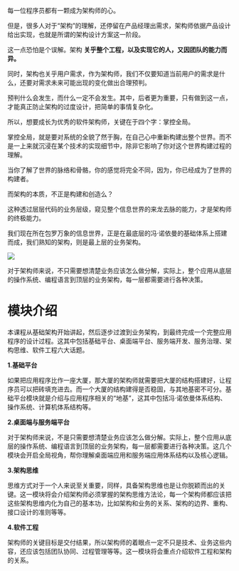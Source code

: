 每一位程序员都有一颗成为架构师的心。

但是，很多人对于“架构”的理解，还停留在产品经理出需求，架构师依据产品设计给出实现，也就是所谓的架构设计方案这一阶段。

这一点恐怕是个误解。架构 **关乎整个工程，以及实现它的人，又因团队的能力而异。**

同时，架构也关乎用户需求，作为架构师，我们不仅要知道当前用户的需求是什么，还要对需求未来可能出现的变化做出合理预判。

预判什么会发生，而什么一定不会发生。其中，后者更为重要，只有做到这一点，才能真正防止架构的过度设计，把简单的事情复杂化。

所以，想要成长为优秀的软件架构师，关键在于四个字：掌控全局。

掌控全局，就是要对系统的全貌了然于胸，在自己心中重新构建出整个世界。而不是一上来就沉浸在某个技术的实现细节中，除非它影响了你对这个世界构建过程的理解。

当你了解了世界的脉络和骨骼，你的感觉将完全不同，因为，你已经成为了世界的构建者。

而架构的本质，不正是构建和创造么？

这种透过层层代码的业务层级，窥见整个信息世界的来龙去脉的能力，才是架构师的终极能力。

我们现在所在包罗万象的信息世界，正是在最底层的冯·诺依曼的基础体系上搭建而成，我们熟知的架构，则是最上层的业务架构。

![](https://static001.geekbang.org/resource/image/65/1b/65000770de534eb1f61ef7d2050fcf1b.jpg)

对于架构师来说，不只需要想清楚业务应该怎么做分解，实际上，整个应用从底层的操作系统、编程语言到顶层的业务架构，每一层都需要进行各种决策。

# 模块介绍

本课程从基础架构开始讲起，然后逐步过渡到业务架构，到最终完成一个完整应用程序的设计过程。这其中包括基础平台、桌面端平台、服务端开发、服务治理、架构思维、软件工程六大话题。

**1.基础平台**

如果把应用程序比作一座大厦，那大厦的架构师就需要把大厦的结构搭建好，让程序员可以把砖填充进去。而一个大厦的结构建得是否稳固，与其地基密不可分。基础平台模块就是介绍与应用程序相关的“地基”，这其中包括冯·诺依曼体系结构、操作系统、计算机体系结构等。

**2.桌面端与服务端平台**

对于架构师来说，不是只需要想清楚业务应该怎么做分解。实际上，整个应用从底层的操作系统、编程语言到顶层的业务架构，每一层都需要进行各种决策。这几个模块会开启全局视角，帮你理解桌面端应用和服务端应用体系结构以及核心逻辑。

**3.架构思维**

思维方式对于一个人来说至关重要，同样，具备架构思维也是让你脱颖而出的关键。这一模块将会介绍架构师必须掌握的架构思维方法论，每一个架构师都应该把这些架构思维内化为自己的基本功，比如架构和业务的关系、架构的边界、重构、接口设计的准则等等。

**4.软件工程**

架构师的关键目标是交付结果，所以架构师的着眼点一定不只是技术、业务这些内容，还应该包括团队协同、过程管理等等。这一模块将会重点介绍软件工程和架构的关系。